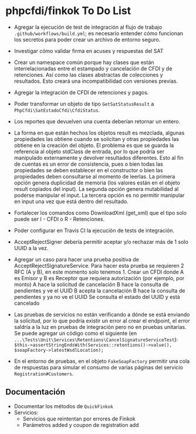 # phpcfdi/finkok To Do List

- Agregar la ejecución de test de integración al flujo de trabajo `.github/workflows/build.yml`;
  es necesario entender cómo funcionan los secretos para poder crear un archivo de entorno seguro.

- Investigar cómo validar firma en acuses y respuestas del SAT

- Crear un namespace común porque hay clases que están interrelacionadas entre el estampado y cancelación
  de CFDI y de retenciones. Así como las clases abstractas de colecciones y resultados. 
  Esto creará una incompatibilidad con versiones previas.

- Agregar la integración de CFDI de retenciones y pagos.

- Poder transformar un objeto de tipo `GetSatStatusResult` a `PhpCfdi\SatEstadoCfdi\CfdiStatus`.

- Los reportes que devuelven una cuenta deberían retornar un entero.

- La forma en que están hechos los objetos result es mezclada, algunas propiedades las obtiene cuando se solicitan
  y otras propiedades las obtiene en la creación del objeto. El problema es que se guarda la referencia al objeto
  stdClass de entrada, por lo que podría ser manipulado externamente y devolver resultados diferentes. 
  Esto al fin de cuentas es un error de consistencia, pues o bien todas las propiedades se deben establecer en
  el constructor o bien las propiedades deben consultarse al momento de leerlas. 
  La primera opción genera duplicidad de memoria (los valores están en el objeto result copiados del input). 
  La segunda opción genera mutabilidad al poderse manipular el input. 
  La tercera opción es no permitir manipular en input una vez que está dentro del resultado.

- Fortalecer los comandos como DownloadXml (get_xml) que el tipo solo puede ser I - CFDI o R - Retenciones.

- Poder configurar en Travis CI la ejecución de tests de integración.

- AcceptRejectSigner debería permitir aceptar y/o rechazar más de 1 solo UUID a la vez.

- Agregar un caso para hacer una prueba positiva de AcceptRejectSignatureService. 
  Para hacer esta prueba se requieren 2 RFC (A y B), en este momento solo tenemos 1. 
  Crear un CFDI donde A es Emisor y B es Receptor que requiera autorización (por ejemplo, por monto)
  A hace la solicitud de cancelación
  B hace la consulta de pendientes y ve el UUID
  B acepta la cancelación 
  B hace la consulta de pendientes y ya no ve el UUID
  Se consulta el estado del UUID y está cancelado

- Las pruebas de servicios no están verificando a dónde se está enviando la solicitud, por lo que podría existir un
  error al crear el endpoint, el error saldría a la luz en pruebas de integración pero no en pruebas unitarias. 
  Se puede agregar un código como el siguiente (en `...\Tests\Unit\Services\Retentions\CancelSignatureServiceTest`):
  `$this->assertStringEndsWith(Services::retentions()->value(), $soapFactory->latestWsdlLocation);`

- En el entorno de pruebas, en el objeto `FakeSoapFactory` permitir una cola de respuestas para simular el consumo
  de varias páginas del servicio `Registration#Customers`.

## Documentación

- Documentar los métodos de `QuickFinkok`
- Servicios:
    - Servicios que reintentan por errores de Finkok
    - Parámetros added y coupon de registration add
